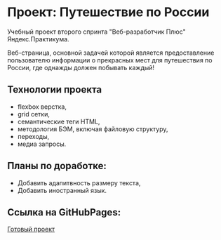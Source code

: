 # Проект: Путешествие по России

Учебный проект второго спринта "Веб-разработчик Плюс" Яндекс.Практикума.

Веб-страница, основной задачей которой является предоставление пользователю информации о прекрасных мест для путешествия по России, где однажды должен побывать каждый!

## Технологии проекта
- flexbox верстка,
- grid сетки,
- семантические теги HTML,
- методология БЭМ, включая файловую структуру,
- переходы,
- медиа запросы. 
## Планы по доработке:
- Добавить адапитвность размеру текста,
- Добавить иностранный язык.

## Ссылка на GitHubPages: 
[Готовый проект](https://n1ckwhite.github.io/russian-travel/)
